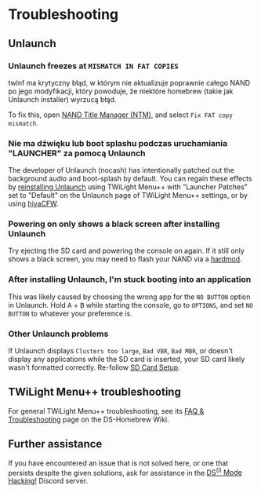 # Troubleshooting

## Unlaunch

### Unlaunch freezes at `MISMATCH IN FAT COPIES`

twlnf ma krytyczny błąd, w którym nie aktualizuje poprawnie całego NAND po jego modyfikacji, który powoduje, że niektóre homebrew (takie jak Unlaunch installer) wyrzucą błąd.

To fix this, open [NAND Title Manager (NTM)](https://github.com/Epicpkmn11/NTM/releases), and select `Fix FAT copy mismatch`.

### Nie ma dźwięku lub boot splashu podczas uruchamiania "LAUNCHER" za pomocą Unlaunch

The developer of Unlaunch (nocash) has intentionally patched out the background audio and boot-splash by default. You can regain these effects by [reinstalling Unlaunch](installing-unlaunch.html) using TWiLight Menu++ with "Launcher Patches" set to "Default" on the Unlaunch page of TWiLight Menu++ settings, or by using [hiyaCFW](https://wiki.ds-homebrew.com/hiyacfw/installing).

### Powering on only shows a black screen after installing Unlaunch

Try ejecting the SD card and powering the console on again. If it still only shows a black screen, you may need to flash your NAND via a [hardmod](https://wiki.ds-homebrew.com/ds-index/hardmod).

### After installing Unlaunch, I'm stuck booting into an application

This was likely caused by choosing the wrong app for the `NO BUTTON` option in Unlaunch. Hold <kbd class="face">A</kbd> + <kbd class="face">B</kbd> while starting the console, go to `OPTIONS`, and set `NO BUTTON` to whatever your preference is.

### Other Unlaunch problems

If Unlaunch displays `Clusters too large`, `Bad VBR`, `Bad MBR`, or doesn't display any applications while the SD card is inserted, your SD card likely wasn't formatted correctly. Re-follow [SD Card Setup](sd-card-setup.html).

## TWiLight Menu++  troubleshooting

For general TWiLight Menu++ troubleshooting, see its [FAQ & Troubleshooting](https://wiki.ds-homebrew.com/twilightmenu/faq) page on the DS-Homebrew Wiki.

## Further assistance

If you have encountered an issue that is not solved here, or one that persists despite the given solutions, ask for assistance in the [DS<sup>(i)</sup> Mode Hacking!](https://discord.gg/fCzqcWteC4) Discord server.
